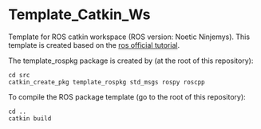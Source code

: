 # Template_Catkin_Ws
Template for ROS catkin workspace (ROS version: Noetic Ninjemys). This template is created based on the [ros official tutorial](http://wiki.ros.org/ROS/Tutorials).

The template_rospkg package is created by (at the root of this repository):
```shell
cd src
catkin_create_pkg template_rospkg std_msgs rospy roscpp
```

To compile the ROS package template (go to the root of this repository):
```shell
cd ..
catkin build
```

